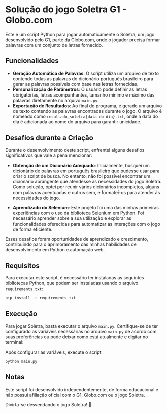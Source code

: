 # Solução do jogo Soletra G1 - Globo.com

Este é um script Python para jogar automaticamente o Soletra, um jogo desenvolvido pelo G1, parte da Globo.com, onde o jogador precisa formar palavras com um conjunto de letras fornecido.

## Funcionalidades

- **Geração Automática de Palavras**: O script utiliza um arquivo de texto contendo todas as palavras do dicionário português brasileiro para gerar as palavras possíveis com base nas letras fornecidas.
- **Personalização de Parâmetros**: O usuário pode definir as letras obrigatórias, letras acompanhantes, tamanho mínimo e máximo das palavras diretamente no arquivo `main.py`.
- **Exportação de Resultados**: Ao final do programa, é gerado um arquivo de texto contendo as palavras encontradas durante o jogo. O arquivo é nomeado como `resultado_soletra{data-do-dia}.txt`, onde a data do dia é adicionada ao nome do arquivo para garantir unicidade.


## Desafios durante a Criação

Durante o desenvolvimento deste script, enfrentei alguns desafios significativos que vale a pena mencionar:

- **Obtenção de um Dicionário Adequado**: Inicialmente, busquei um dicionário de palavras em português brasileiro que pudesse usar para criar o script de busca. No entanto, não foi possível encontrar um dicionário abrangente que atendesse às necessidades do jogo Soletra. Como solução, optei por reunir vários dicionários incompletos, alguns com palavras acentuadas e outros sem, e formatei-os para atender às necessidades do jogo.

- **Aprendizado do Selenium**: Este projeto foi uma das minhas primeiras experiências com o uso da biblioteca Selenium em Python. Foi necessário aprender sobre a sua utilização e explorar as funcionalidades oferecidas para automatizar as interações com o jogo de forma eficiente.

Esses desafios foram oportunidades de aprendizado e crescimento, contribuindo para o aprimoramento das minhas habilidades de desenvolvimento em Python e automação web.



## Requisitos

Para executar este script, é necessário ter instaladas as seguintes bibliotecas Python, que podem ser instaladas usando o arquivo `requirements.txt`:

```bash
pip install -r requirements.txt
```
## Execução

Para jogar Soletra, basta executar o arquivo `main.py`. Certifique-se de ter configurado as variáveis necessárias no arquivo `main.py` de acordo com suas preferências ou pode deixar como está atualmente e digitar no terminal:

<!-- Coloque a imagem aqui -->

Após configurar as variáveis, execute o script:

```bash
python main.py
```

## Notas

Este script foi desenvolvido independentemente, de forma educacional e não possui afiliação oficial com o G1, Globo.com ou o jogo Soletra.

Divirta-se desvendando o jogo Soletra! 🎉

